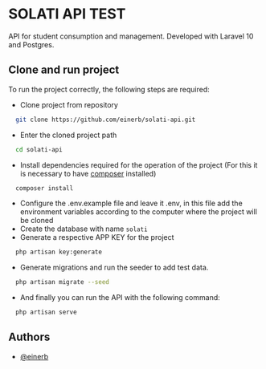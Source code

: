 # SOLATI API TEST

API for student consumption and management. Developed with Laravel 10 and Postgres.

## Clone and run project

To run the project correctly, the following steps are required:

- Clone project from repository

```bash
  git clone https://github.com/einerb/solati-api.git
```

- Enter the cloned project path

```bash
  cd solati-api
```

- Install dependencies required for the operation of the project (For this it is necessary to have [composer](https://getcomposer.org/download/) installed)

```bash
  composer install
```

- Configure the .env.example file and leave it .env, in this file add the environment variables according to the computer where the project will be cloned
- Create the database with name `solati`
- Generate a respective APP KEY for the project

```bash
  php artisan key:generate
```

- Generate migrations and run the seeder to add test data.

```bash
  php artisan migrate --seed
```

- And finally you can run the API with the following command:

```bash
  php artisan serve
```

## Authors

- [@einerb](https://github.com/einerb)
